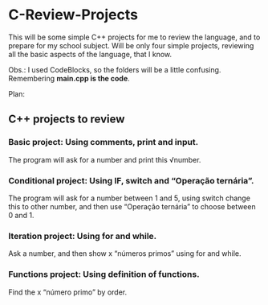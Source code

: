 # C-Review-Projects

This will be some simple C++ projects for me to review the language, and to prepare for my school subject. Will be only four simple projects, reviewing all the basic aspects of the language, that I know.

Obs.: I used CodeBlocks, so the folders will be a little confusing. Remembering **main.cpp is the code**.

Plan:

## C++ projects to review
### Basic project: Using comments, print and input.
The program will ask for a number and print this √number.
### Conditional project: Using IF, switch and “Operação ternária”.
The program will ask for a number between 1 and 5, using switch change this to other number, and then use “Operação ternária” to choose between 0 and 1.
### Iteration project: Using for and while.
Ask a number, and then show x “números primos” using for and while.
### Functions project: Using definition of functions.
Find the x “número primo” by order.
